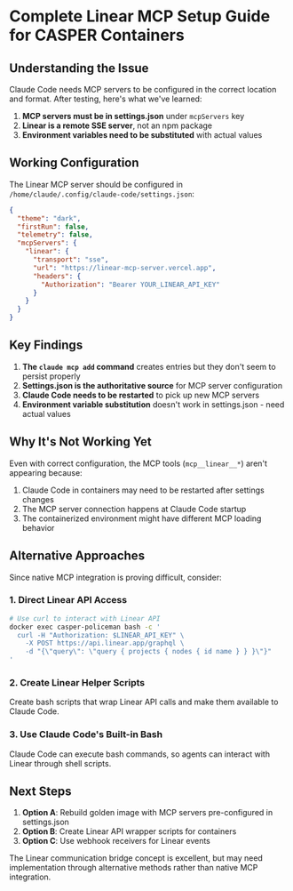 # Complete Linear MCP Setup Guide for CASPER Containers

## Understanding the Issue

Claude Code needs MCP servers to be configured in the correct location and format. After testing, here's what we've learned:

1. **MCP servers must be in settings.json** under `mcpServers` key
2. **Linear is a remote SSE server**, not an npm package
3. **Environment variables need to be substituted** with actual values

## Working Configuration

The Linear MCP server should be configured in `/home/claude/.config/claude-code/settings.json`:

```json
{
  "theme": "dark",
  "firstRun": false,
  "telemetry": false,
  "mcpServers": {
    "linear": {
      "transport": "sse",
      "url": "https://linear-mcp-server.vercel.app",
      "headers": {
        "Authorization": "Bearer YOUR_LINEAR_API_KEY"
      }
    }
  }
}
```

## Key Findings

1. **The `claude mcp add` command** creates entries but they don't seem to persist properly
2. **Settings.json is the authoritative source** for MCP server configuration
3. **Claude Code needs to be restarted** to pick up new MCP servers
4. **Environment variable substitution** doesn't work in settings.json - need actual values

## Why It's Not Working Yet

Even with correct configuration, the MCP tools (`mcp__linear__*`) aren't appearing because:

1. Claude Code in containers may need to be restarted after settings changes
2. The MCP server connection happens at Claude Code startup
3. The containerized environment might have different MCP loading behavior

## Alternative Approaches

Since native MCP integration is proving difficult, consider:

### 1. Direct Linear API Access
```bash
# Use curl to interact with Linear API
docker exec casper-policeman bash -c '
  curl -H "Authorization: $LINEAR_API_KEY" \
    -X POST https://api.linear.app/graphql \
    -d "{\"query\": \"query { projects { nodes { id name } } }\"}"
'
```

### 2. Create Linear Helper Scripts
Create bash scripts that wrap Linear API calls and make them available to Claude Code.

### 3. Use Claude Code's Built-in Bash
Claude Code can execute bash commands, so agents can interact with Linear through shell scripts.

## Next Steps

1. **Option A**: Rebuild golden image with MCP servers pre-configured in settings.json
2. **Option B**: Create Linear API wrapper scripts for containers
3. **Option C**: Use webhook receivers for Linear events

The Linear communication bridge concept is excellent, but may need implementation through alternative methods rather than native MCP integration.